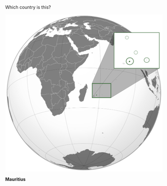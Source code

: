 Which country is this?

![Map of a country](images/Mauritius_(orthographic_projection_with_inset).svg)
<!--question-->
**Mauritius**